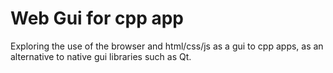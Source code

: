 # Web Gui for cpp app

Exploring the use of the browser and html/css/js as a gui to cpp apps, as an alternative to native gui libraries such as Qt.
